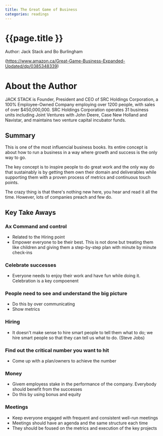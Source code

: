 ```yaml
---
title: The Great Game of Business
categories: readings
---
```


# {{page.title }}

Author: Jack Stack and Bo Burlingham

(https://www.amazon.ca/Great-Game-Business-Expanded-Updated/dp/0385348339)

# About the Author

JACK STACK is Founder, President and CEO of SRC Holdings Corporation, a 100% Employee-Owned Company employing over 1200 people, with sales of over $450,000,000. SRC Holdings Corporation operates 31 business units including Joint Ventures with John Deere, Case New Holland and Navistar, and maintains two venture capital incubator funds.

## Summary

This is one of the most influencial business books. Its entire concept is about how to run a business in a way where growth and success is the only way to go.

The key concept is to inspire people to do great work and the only way do that sustainably is by getting them own their domain and deliverables while supporting them with a proven process of metrics and continuous touch points.

The crazy thing is that there's nothing new here, you hear and read it all the time. However, lots of companies preach and few do.




## Key Take Aways

### Ax Command and control

- Related to the Hiring point
- Empower everyone to be their best. This is not done but treating them like children and giving them a step-by-step plan with minute by minute check-ins

### Celebrate successes

- Everyone needs to enjoy their work and have fun while doing it. Celebration is a key compoenent

### People need to see and understand the big picture

- Do this by over communicating
- Show metrics

### Hiring

- It doesn't make sense to hire smart people to tell them what to do; we hire smart people so that they can tell us what to do. (Steve Jobs)

### Find out the critical number you want to hit

- Come up with a plan/owners to achieve the number

### Money

- Givem employess stake in the performance of the company. Everybody should benefit from the successes
- Do this by using bonus and equity

### Meetings

- Keep everyone engaged with frequent and consistent well-run meetings
- Meetings should have an agenda and the same structure each time
- They should be foused on the metrics and execution of the key projects
